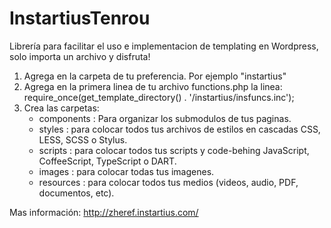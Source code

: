InstartiusTenrou
================

Librería para facilitar el uso e implementacion de templating en Wordpress, solo importa un archivo y disfruta!

1. Agrega en la carpeta de tu preferencia. Por ejemplo "instartius"
2. Agrega en la primera linea de tu archivo functions.php la linea:
      require_once(get_template_directory() . '/instartius/insfuncs.inc');
3. Crea las carpetas:
   - components : Para organizar los submodulos de tus paginas.
   - styles : para colocar todos tus archivos de estilos en cascadas CSS, LESS, SCSS o Stylus.
   - scripts : para colocar todos tus scripts y code-behing JavaScript, CoffeeScript, TypeScript o DART.
   - images : para colocar todas tus imagenes.
   - resources : para colocar todos tus medios (videos, audio, PDF, documentos, etc).
   
Mas información: http://zheref.instartius.com/